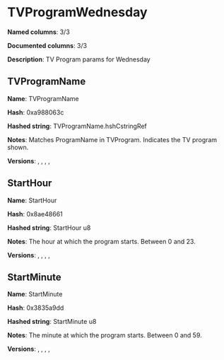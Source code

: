 # TVProgramWednesday
**Named columns**: 3/3

**Documented columns**: 3/3

**Description**: TV Program params for Wednesday
## TVProgramName

**Name**: TVProgramName

**Hash**: 0xa988063c

**Hashed string**: TVProgramName.hshCstringRef

**Notes**: Matches ProgramName in TVProgram. Indicates the TV program shown.

**Versions**: , , , , 

## StartHour

**Name**: StartHour

**Hash**: 0x8ae48661

**Hashed string**: StartHour u8

**Notes**: The hour at which the program starts. Between 0 and 23.

**Versions**: , , , , 

## StartMinute

**Name**: StartMinute

**Hash**: 0x3835a9dd

**Hashed string**: StartMinute u8

**Notes**: The minute at which the program starts. Between 0 and 59.

**Versions**: , , , , 

